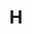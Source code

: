 ---
#This is just for you to quickly see what the file is - it can be anything you want
title: H

#This must match the level for the page you want it to appear on
level: Additional

#This must match the category id for the table the table you wish this to appear in
category: databooklets

#This must match the subject you wish this to appear in
subject: Physics

#There should be an entry here for each column in the table you wish to populate:
Level of Study: H
Data Book:
    - url: /physics/additional/datasheets/HphysicsSQAdatasheet.pdf
      link_text: H Data Book
Relationship Book:
    - url: /physics/additional/datasheets/HphysicsSQArelationshipsheet.pdf
      link_text: H Relationship Book
---